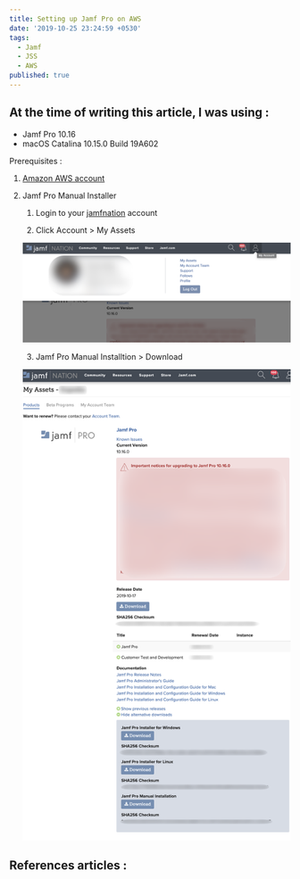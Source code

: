 ```yaml
---
title: Setting up Jamf Pro on AWS
date: '2019-10-25 23:24:59 +0530'
tags:
  - Jamf
  - JSS
  - AWS
published: true
---
```


## At the time of writing this article,  I was using :
- Jamf Pro 10.16
- macOS Catalina 10.15.0 Build 19A602

Prerequisites :
1. [Amazon AWS account](https://aws.amazon.com/free/)
2. Jamf Pro Manual Installer
	1. Login to your [jamfnation](https://www.jamf.com/jamf-nation/) account

    2. Click Account > My Assets

    ![1.png](/_posts/2019/2019-10-October/1.png)

    3. Jamf Pro Manual Installtion > Download

    ![2.png](/_posts/2019/2019-10-October/2.png)


## References articles :
